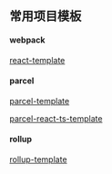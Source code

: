 ## 常用项目模板

#### webpack

[react-template](https://github.com/z9956/react-template)

#### parcel

[parcel-template](https://github.com/z9956/parcel-template)

[parcel-react-ts-template](https://github.com/z9956/parcel-react-ts-template)

#### rollup

[rollup-template](https://github.com/z9956/rollup-template)
